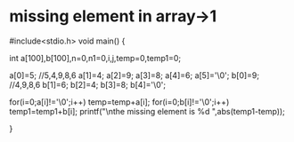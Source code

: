 # missing element in array->1
#include<stdio.h>
void main()
{

   int a[100],b[100],n=0,n1=0,i,j,temp=0,temp1=0;
  
   a[0]=5; //5,4,9,8,6
    a[1]=4;
    a[2]=9;
    a[3]=8;
    a[4]=6;
    a[5]='\0';
    b[0]=9; //4,9,8,6
    b[1]=6;
    b[2]=4;
    b[3]=8;
  b[4]='\0';
 
for(i=0;a[i]!='\0';i++)
    temp=temp+a[i];
 for(i=0;b[i]!='\0';i++)
    temp1=temp1+b[i];
 printf("\nthe missing element is %d ",abs(temp1-temp));

}

